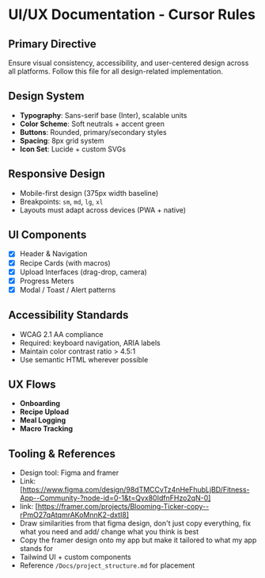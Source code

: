 # UI/UX Documentation - Cursor Rules

## Primary Directive
Ensure visual consistency, accessibility, and user-centered design across all platforms. Follow this file for all design-related implementation.

## Design System
- **Typography**: Sans-serif base (Inter), scalable units
- **Color Scheme**: Soft neutrals + accent green
- **Buttons**: Rounded, primary/secondary styles
- **Spacing**: 8px grid system
- **Icon Set**: Lucide + custom SVGs

## Responsive Design
- Mobile-first design (375px width baseline)
- Breakpoints: `sm`, `md`, `lg`, `xl`
- Layouts must adapt across devices (PWA + native)

## UI Components
- [x] Header & Navigation
- [x] Recipe Cards (with macros)
- [x] Upload Interfaces (drag-drop, camera)
- [x] Progress Meters
- [x] Modal / Toast / Alert patterns

## Accessibility Standards
- WCAG 2.1 AA compliance
- Required: keyboard navigation, ARIA labels
- Maintain color contrast ratio > 4.5:1
- Use semantic HTML wherever possible

## UX Flows
- **Onboarding**
- **Recipe Upload**
- **Meal Logging**
- **Macro Tracking**

## Tooling & References
- Design tool: Figma and framer
- Link: [https://www.figma.com/design/98dTMCCvTz4nHeFhubLjBD/Fitness-App--Community-?node-id=0-1&t=Qyx80IdfnFHzo2qN-0]
- link: [https://framer.com/projects/Blooming-Ticker-copy--rPmO27qAtqmrAKoMnnK2-dxtI8]
- Draw similarities from that figma design, don't just copy everything, fix what you need and add/ change what you think is best
- Copy the framer design onto my app but make it tailored to what my app stands for
- Tailwind UI + custom components
- Reference `/Docs/project_structure.md` for placement

